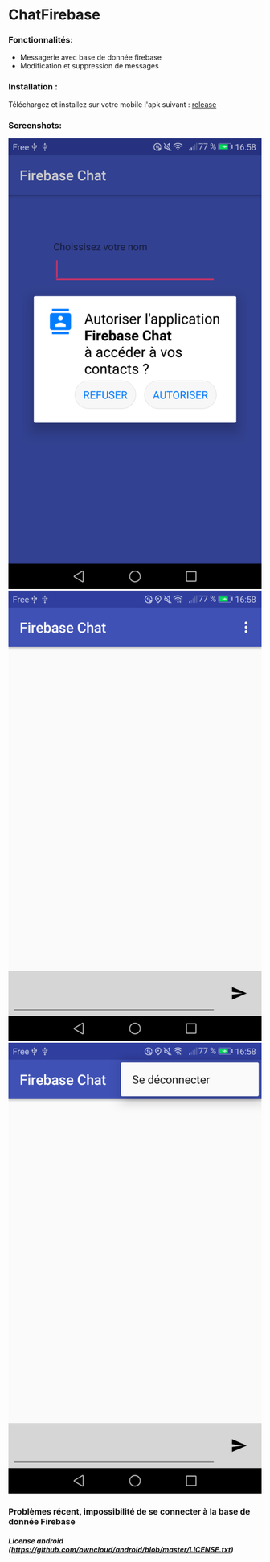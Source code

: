 # ChatFirebase


### Fonctionnalités:
  * Messagerie avec base de donnée firebase
  * Modification et suppression de messages

### Installation :
Téléchargez et installez sur votre mobile l'apk suivant : [release](https://github.com/Thibale/ChatFirebase/releases)

### Screenshots:
![screen1](ressources/screenshot1.png)
![screen2](ressources/screenshot2.png)
![screen3](ressources/screenshot3.png)

### Problèmes récent, impossibilité de se connecter à la base de donnée Firebase

##### License android (https://github.com/owncloud/android/blob/master/LICENSE.txt)
